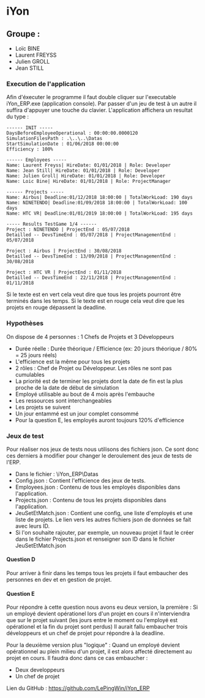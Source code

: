 # iYon
## Groupe : 
- Loïc BINE
- Laurent FREYSS
- Julien GROLL
- Jean STILL

### Execution de l'application
Afin d'éxecuter le programme il faut double cliquer sur l'executable iYon_ERP.exe (application console). Par passer d'un jeu de test à un autre il suffira d'appuyer une touche du clavier.
L'application affichera un resultat du type :

```
------ INIT -----
DaysBeforeEmployeeOperational : 00:00:00.0000120
SimulationFilesPath : .\..\..\Datas
StartSimulationDate : 01/06/2018 00:00:00
Efficiency : 100%

------ Employees -----
Name: Laurent Freyss| HireDate: 01/01/2018 | Role: Developer
Name: Jean Still| HireDate: 01/01/2018 | Role: Developer
Name: Julien Groll| HireDate: 01/01/2018 | Role: Developer
Name: Loic Bine| HireDate: 01/01/2018 | Role: ProjectManager

------ Projects -----
Name: Airbus| Deadline:01/12/2018 18:00:00 | TotalWorkLoad: 190 days
Name: NINETENDO| Deadline:01/09/2018 18:00:00 | TotalWorkLoad: 100 days
Name: HTC VR| Deadline:01/01/2019 18:00:00 | TotalWorkLoad: 195 days

----- Results TestGame 1/4 ------
Project : NINETENDO | ProjectEnd : 05/07/2018
Detailled -- DevsTimeEnd : 05/07/2018 | ProjectManagementEnd : 05/07/2018

Project : Airbus | ProjectEnd : 30/08/2018
Detailled -- DevsTimeEnd : 13/09/2018 | ProjectManagementEnd : 30/08/2018

Project : HTC VR | ProjectEnd : 01/11/2018
Detailled -- DevsTimeEnd : 22/11/2018 | ProjectManagementEnd : 01/11/2018
```
Si le texte est en vert cela veut dire que tous les projets pourront être terminés dans les temps.
Si le texte est en rouge cela veut dire que les projets en rouge dépassent la deadline. 

### Hypothèses
On dispose de 4 personnes : 1 Chefs de Projets et 3 Développeurs

- Durée réelle : Durée théorique / Efficience (ex: 20 jours théorique / 80% = 25 jours réels)
- L'efficience est la même pour tous les projets
- 2 rôles : Chef de Projet ou Développeur. Les rôles ne sont pas cumulables 
- La priorité est de terminer les projets dont la date de fin est la plus proche de la date de début de simulation
- Employé utilisable au bout de 4 mois après l'embauche
- Les ressources sont interchangeables
- Les projets se suivent
- Un jour entammé est un jour complet consommé
- Pour la question E, les employés auront toujours 120% d'efficience

### Jeux de test 
Pour réaliser nos jeux de tests nous utilisons des fichiers json. Ce sont donc ces derniers à modifier pour changer le deroulement des jeux de tests de l'ERP.

- Dans le fichier : \iYon_ERP\Datas
- Config.json : Contient l'efficience des jeux de tests.
- Employees.json : Contenu de tous les employés disponibles dans l'application.
- Projects.json : Contenu de tous les projets disponibles dans l'application.
- JeuSetEtMatch.json : Contient une config, une liste d'employés et une liste de projets. Le lien vers les autres fichiers json de données se fait avec leurs ID.
- Si l'on souhaite rajouter, par exemple, un nouveau projet il faut le créer dans le fichier Projects.json et renseigner son ID dans le fichier JeuSetEtMatch.json

#### Question D
Pour arriver à finir dans les temps tous les projets il faut embaucher des personnes en dev et en gestion de projet.

#### Question E
Pour répondre à cette question nous avons eu deux version, la première : Si un employé devient opérationel lors d'un projet en cours il n'interviendra que sur le projet suivant (les jours entre le moment ou l'employé est opérationel et la fin du projet sont perdus)
Il aurait fallu embaucher trois développeurs et un chef de projet pour répondre à la deadline.

Pour la deuxième version plus "logique" : Quand un employé devient opérationnel au plein milieu d'un projet, il est alors affecté directement au projet en cours.
Il faudra donc dans ce cas embaucher :
- Deux developpeurs
- Un chef de projet


Lien du GitHub : https://github.com/LePingWin/iYon_ERP

